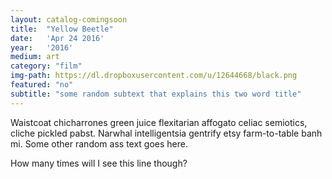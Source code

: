 ```yaml
---
layout: catalog-comingsoon
title:  "Yellow Beetle"
date:   'Apr 24 2016'
year:	'2016'
medium: art
category: "film"
img-path: https://dl.dropboxusercontent.com/u/12644668/black.png
featured: "no"
subtitle: "some random subtext that explains this two word title"
---
```


Waistcoat chicharrones green juice flexitarian affogato celiac semiotics, cliche pickled pabst. Narwhal intelligentsia gentrify etsy farm-to-table banh mi.
Some other random ass text goes here.

How many times will I see this line though?